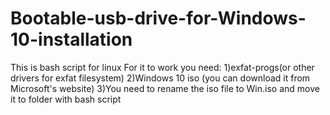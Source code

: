 # Bootable-usb-drive-for-Windows-10-installation
This is bash script for linux
For it to work you need:
1)exfat-progs(or other drivers for exfat filesystem)
2)Windows 10 iso (you can download it from Microsoft's website)
3)You need to rename the iso file to Win.iso and move it to folder with bash script
